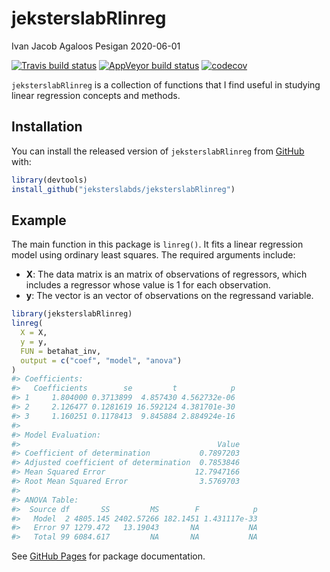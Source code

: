 jeksterslabRlinreg
================
Ivan Jacob Agaloos Pesigan
2020-06-01

<!-- README.md is generated from README.Rmd. Please edit that file -->

<!-- badges: start -->

[![Travis build
status](https://travis-ci.com/jeksterslabds/jeksterslabRlinreg.svg?branch=master)](https://travis-ci.com/jeksterslabds/jeksterslabRlinreg)
[![AppVeyor build
status](https://ci.appveyor.com/api/projects/status/github/jeksterslabds/jeksterslabRlinreg?branch=master&svg=true)](https://ci.appveyor.com/project/jeksterslabds/jeksterslabRlinreg)
[![codecov](https://codecov.io/github/jeksterslabds/jeksterslabRlinreg/branch/master/graphs/badge.svg)](https://codecov.io/github/jeksterslabds/jeksterslabRlinreg)
<!-- badges: end -->

`jeksterslabRlinreg` is a collection of functions that I find useful in
studying linear regression concepts and methods.

## Installation

You can install the released version of `jeksterslabRlinreg` from
[GitHub](https://github.com/jeksterslabds/jeksterslabRlinreg) with:

``` r
library(devtools)
install_github("jeksterslabds/jeksterslabRlinreg")
```

## Example

The main function in this package is `linreg()`. It fits a linear
regression model using ordinary least squares. The required arguments
include:

  - **X**: The data matrix  is an  matrix of  observations of 
    regressors, which includes a regressor whose value is 1 for each
    observation.
  - **y**: The vector  is an  vector of observations on the regressand
    variable.

<!-- end list -->

``` r
library(jeksterslabRlinreg)
linreg(
  X = X,
  y = y,
  FUN = betahat_inv,
  output = c("coef", "model", "anova")
)
#> Coefficients:
#>   Coefficients        se         t            p
#> 1     1.804000 0.3713899  4.857430 4.562732e-06
#> 2     2.126477 0.1281619 16.592124 4.381701e-30
#> 3     1.160251 0.1178413  9.845884 2.884924e-16
#> 
#> Model Evaluation:
#>                                            Value
#> Coefficient of determination           0.7897203
#> Adjusted coefficient of determination  0.7853846
#> Mean Squared Error                    12.7947166
#> Root Mean Squared Error                3.5769703
#> 
#> ANOVA Table:
#>  Source df       SS         MS        F            p
#>   Model  2 4805.145 2402.57266 182.1451 1.431117e-33
#>   Error 97 1279.472   13.19043       NA           NA
#>   Total 99 6084.617         NA       NA           NA
```

See [GitHub
Pages](https://jeksterslabds.github.io/jeksterslabRlinreg/index.html)
for package documentation.
